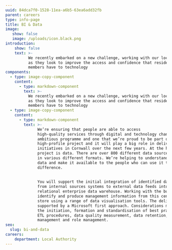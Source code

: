 ```yaml
---
uuid: 84dca7f0-1528-11ea-a6b5-63ea6add32fb
parent: careers
type: info-page
title: BI & Data
image:
   show: false
   image: /uploads/icon.black.png
introduction:
    show: false
    text: >-
          We recently embarked on a new challenge, working with our local authority
          as they look to improve the access and confidence that residents and
          members have to technology
components:
  - type: image-copy-component
    content:
      - type: markdown-component
        text: >-
          We recently embarked on a new challenge, working with our local authority
          as they look to improve the access and confidence that residents and
          members have to technology
  - type: image-copy-component
    content:
      - type: markdown-component
        text: >-
              We’re ensuring that people are able to access
              high-quality services through digital and technology channels. It’s an
              ambitious programme and one that we’re proud to be part of.It’s a
              high-profile project and it will play a big role in delivering key
              initiatives in Cornwall over the next few years. At the heart of the
              project is data. There are over 800 different data sources coming through
              in various different formats. We’re helping to understand and organise the
              data and make it available to the people who can use it to make a
              difference.      
        
        
              You will support the initial integration of identified data sets ranging
              from internal sources systems to external data feeds into a cloud based
              relational enterprise data warehouse. Working with the business to
              identify and produce management information from this centralised data
              store using a range of data visualisation tools. The delivery is primarily
              supported by a Microsoft first approach. Considerations must be given to
              the initiation, formation and standardisation of best practices to support
              ETL procedures, data quality measurement, data retention, master data
              management and role management.
seo:
  slug: bi-and-data
careers:
    department: Local Authority
---
```


